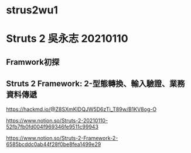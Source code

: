 # strus2wu1
# Struts 2 吳永志 20210110 
## Framwork初探
## Struts 2 Framework: 2-型態轉換、輸入驗證、業務資料傳遞

https://hackmd.io/@Z8SXmKIDQJW5D6zTi_T89w/B1KV8og-O


https://www.notion.so/Struts-2-20210110-52fb7fb0fd004f969346fe9511c99943


https://www.notion.so/Struts-2-Framework-2-6585bcddc0ab44f28f0be8fea1499e29
